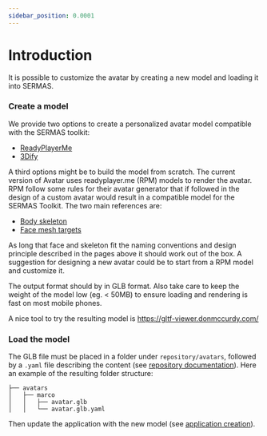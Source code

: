 ```yaml
---
sidebar_position: 0.0001
---
```


# Introduction
It is possible to customize the avatar by creating a new model and loading it into SERMAS.

### Create a model
We provide two options to create a personalized avatar model compatible with the SERMAS toolkit:

- [ReadyPlayerMe](./rpm-models)
- [3Dify](./3dify/introduction)

A third options might be to build the model from scratch.
The current version of Avatar uses readyplayer.me (RPM) models to render the avatar.
RPM follow some rules for their avatar generator that if followed in the design of a custom avatar would result in a compatible model for the SERMAS Toolkit. 
The two main references are:
- [Body skeleton](https://docs.readyplayer.me/ready-player-me/api-reference/avatars/full-body-avatars)
- [Face mesh targets](https://docs.readyplayer.me/ready-player-me/api-reference/avatars/morph-targets/apple-arkit)

As long that face and skeleton fit the naming conventions and design principle described in the pages above it should work out of the box. 
A suggestion for designing a new avatar could be to start from a RPM model and customize it. 

The output format should by in GLB format. Also take care to keep the weight of the model low (eg. < 50MB) to ensure loading and rendering is fast on most mobile phones. 

A nice tool to try the resulting model is https://gltf-viewer.donmccurdy.com/  


### Load the model

The GLB file must be placed in a folder under `repository/avatars`, followed by a `.yaml` file describing the content (see [repository documentation](/docs/applications/cli-handling#avatars)). 
Here an example of the resulting folder structure:

```
├── avatars
│   ├── marco
│   │   ├── avatar.glb
│   │   └── avatar.glb.yaml
```
Then update the application with the new model (see [application creation](/docs/getting-started/create-application#create-an-application-template)).